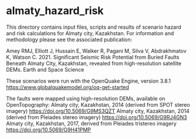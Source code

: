 # almaty_hazard_risk

This directory contains input files, scripts and results of scenario hazard and risk calculations for Almaty city, Kazakhstan. For information and methodology please see the associated publication:

Amey RMJ, Elliott J, Hussain E, Walker R, Pagani M, Silva V, Abdrakhmatov K, Watson C. 2021. Significant Seismic Risk Potential from Buried Faults Beneath Almaty City, Kazakhstan, revealed from high-resolution satellite DEMs. Earth and Space Science

These scenarios were run with the OpenQuake Engine, version 3.8.1
https://www.globalquakemodel.org/oq-get-started

The faults were mapped using high-resolution DEMs, available on OpenTopography:
Almaty city, Kazakhstan, 2014 (derived from SPOT stereo imagery) https://doi.org/10.5069/G9MS3QZT
Almaty city, Kazakhstan, 2014 (derived from Pleiades stereo imagery) https://doi.org/10.5069/G9RJ4GN3
Almaty city, Kazakhstan, 2017, derived from Pleiades tristereo imagery https://doi.org/10.5069/G9H41PMP
